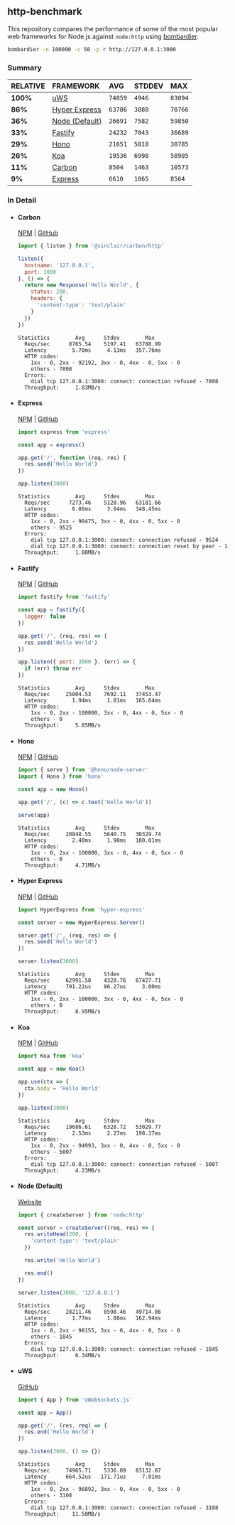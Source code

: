 ## http-benchmark

This repository compares the performance of some of the most popular web frameworks for Node.js against `node:http` using [bombardier](https://github.com/codesenberg/bombardier).

```bash
bombardier -n 100000 -c 50 -p r http://127.0.0.1:3000
```

### Summary

| RELATIVE | FRAMEWORK | AVG | STDDEV | MAX |
| :--- | :--- | :--- | :--- | :--- |
| **100%** | [uWS](#uws) | `74059` | `4946` | `83094` |
| **86%** | [Hyper Express](#hyper-express) | `63786` | `3888` | `70766` |
| **36%** | [Node (Default)](#node-default) | `26691` | `7582` | `59850` |
| **33%** | [Fastify](#fastify) | `24232` | `7043` | `36689` |
| **29%** | [Hono](#hono) | `21651` | `5818` | `30785` |
| **26%** | [Koa](#koa) | `19536` | `6998` | `50905` |
| **11%** | [Carbon](#carbon) | `8504` | `1463` | `10573` |
| **9%** | [Express](#express) | `6610` | `1065` | `8564` |


### In Detail

- #### Carbon
  [NPM](https://npmjs.com/@sinclair/carbon) | [GitHub](https://github.com/sinclairzx81/carbon)
  ```js
  import { listen } from '@sinclair/carbon/http'

  listen({
    hostname: '127.0.0.1',
    port: 3000
  }, () => {
    return new Response('Hello World', {
      status: 200,
      headers: {
        'content-type': 'text/plain'
      }
    })
  })
  ```

  ```
  Statistics        Avg      Stdev        Max
    Reqs/sec      8765.54    5197.41   63788.99
    Latency        5.70ms     4.13ms   357.76ms
    HTTP codes:
      1xx - 0, 2xx - 92192, 3xx - 0, 4xx - 0, 5xx - 0
      others - 7808
    Errors:
      dial tcp 127.0.0.1:3000: connect: connection refused - 7808
    Throughput:     1.83MB/s
  ```

- #### Express
  [NPM](https://npmjs.com/express) | [GitHub](https://github.com/expressjs/express)
  ```js
  import express from 'express'

  const app = express()

  app.get('/', function (req, res) {
    res.send('Hello World')
  })

  app.listen(3000)
  ```

  ```
  Statistics        Avg      Stdev        Max
    Reqs/sec      7273.46    5128.96   63181.66
    Latency        6.86ms     3.84ms   348.45ms
    HTTP codes:
      1xx - 0, 2xx - 90475, 3xx - 0, 4xx - 0, 5xx - 0
      others - 9525
    Errors:
      dial tcp 127.0.0.1:3000: connect: connection refused - 9524
      dial tcp 127.0.0.1:3000: connect: connection reset by peer - 1
    Throughput:     1.88MB/s
  ```

- #### Fastify
  [NPM](https://npmjs.com/fastify) | [GitHub](https://github.com/fastify/fastify)
  ```js
  import fastify from 'fastify'

  const app = fastify({
    logger: false
  })

  app.get('/', (req, res) => {
    res.send('Hello World')
  })

  app.listen({ port: 3000 }, (err) => {
    if (err) throw err
  })
  ```

  ```
  Statistics        Avg      Stdev        Max
    Reqs/sec     25804.53    7692.11   37453.47
    Latency        1.94ms     1.81ms   165.64ms
    HTTP codes:
      1xx - 0, 2xx - 100000, 3xx - 0, 4xx - 0, 5xx - 0
      others - 0
    Throughput:     5.85MB/s
  ```

- #### Hono
  [NPM](https://npmjs.com/hono) | [GitHub](https://github.com/honojs/hono)
  ```js
  import { serve } from '@hono/node-server'
  import { Hono } from 'hono'

  const app = new Hono()

  app.get('/', (c) => c.text('Hello World'))

  serve(app)
  ```

  ```
  Statistics        Avg      Stdev        Max
    Reqs/sec     20848.55    5640.75   30329.74
    Latency        2.40ms     1.98ms   180.01ms
    HTTP codes:
      1xx - 0, 2xx - 100000, 3xx - 0, 4xx - 0, 5xx - 0
      others - 0
    Throughput:     4.71MB/s
  ```

- #### Hyper Express
  [NPM](https://npmjs.com/hyper-express) | [GitHub](https://github.com/kartikk221/hyper-express)
  ```js
  import HyperExpress from 'hyper-express'

  const server = new HyperExpress.Server()

  server.get('/', (req, res) => {
    res.send('Hello World')
  })

  server.listen(3000)
  ```

  ```
  Statistics        Avg      Stdev        Max
    Reqs/sec     62991.58    4328.76   67427.71
    Latency      791.22us    86.27us     3.00ms
    HTTP codes:
      1xx - 0, 2xx - 100000, 3xx - 0, 4xx - 0, 5xx - 0
      others - 0
    Throughput:     8.95MB/s
  ```

- #### Koa
  [NPM](https://npmjs.com/koa) | [GitHub](https://github.com/koajs/koa)
  ```js
  import Koa from 'koa'

  const app = new Koa()

  app.use(ctx => {
    ctx.body = 'Hello World'
  })

  app.listen(3000)
  ```

  ```
  Statistics        Avg      Stdev        Max
    Reqs/sec     19686.61    6328.72   53029.77
    Latency        2.53ms     2.27ms   198.37ms
    HTTP codes:
      1xx - 0, 2xx - 94993, 3xx - 0, 4xx - 0, 5xx - 0
      others - 5007
    Errors:
      dial tcp 127.0.0.1:3000: connect: connection refused - 5007
    Throughput:     4.23MB/s
  ```

- #### Node (Default)
  [Website](https://nodejs.org/api/http.html)
  ```js
  import { createServer } from 'node:http'

  const server = createServer((req, res) => {
    res.writeHead(200, {
      'content-type': 'text/plain'
    })

    res.write('Hello World')

    res.end()
  })

  server.listen(3000, '127.0.0.1')
  ```

  ```
  Statistics        Avg      Stdev        Max
    Reqs/sec     28211.46    8598.46   49714.86
    Latency        1.77ms     1.88ms   162.94ms
    HTTP codes:
      1xx - 0, 2xx - 98155, 3xx - 0, 4xx - 0, 5xx - 0
      others - 1845
    Errors:
      dial tcp 127.0.0.1:3000: connect: connection refused - 1845
    Throughput:     6.34MB/s
  ```

- #### uWS
  [GitHub](https://github.com/uNetworking/uWebSockets.js)
  ```js
  import { App } from 'uWebSockets.js'

  const app = App()

  app.get('/', (res, req) => {
    res.end('Hello World')
  })

  app.listen(3000, () => {})
  ```

  ```
  Statistics        Avg      Stdev        Max
    Reqs/sec     74965.71    5336.09   83132.87
    Latency      664.52us   171.71us     7.01ms
    HTTP codes:
      1xx - 0, 2xx - 96892, 3xx - 0, 4xx - 0, 5xx - 0
      others - 3108
    Errors:
      dial tcp 127.0.0.1:3000: connect: connection refused - 3108
    Throughput:    11.50MB/s
  ```


